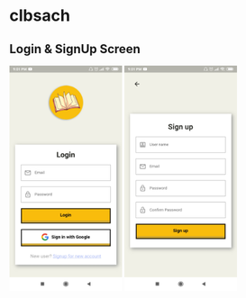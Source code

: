# clbsach
## Login & SignUp Screen
<img src="screenshots/login.jpg" data-canonical-src="screenshots/login.jpg" width="200" />
<img src="screenshots/signup.jpg" data-canonical-src="screenshots/login.jpg" width="200" />
